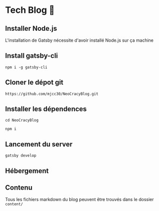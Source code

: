 # Tech Blog 🚀

## Installer Node.js

L'installation de Gatsby nécessite d'avoir installé Node.js sur ça machine

## Install gatsby-cli

```
npm i -g gatsby-cli
```

## Cloner le dépot git

```
https://github.com/mjcc30/NeoCracyBlog.git
```

## Installer les dépendences

```
cd NeoCracyBlog

npm i
```

## Lancement du server

```
gatsby develop
```

## Hébergement


## Contenu

Tous les fichiers markdown du blog peuvent être trouvés dans le dossier `content/`

